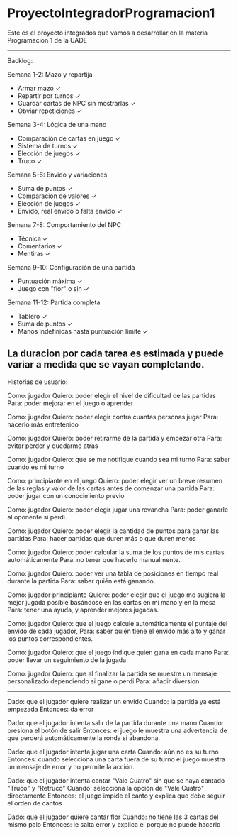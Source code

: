 # ProyectoIntegradorProgramacion1
Este es el proyecto integrados que vamos a desarrollar en la materia Programacion 1 de la UADE

---------------------------------------
Backlog:

Semana 1-2: Mazo y repartija
  * Armar mazo ✓ 
  * Repartir por turnos ✓
  * Guardar cartas de NPC sin mostrarlas ✓
  * Obviar repeticiones ✓

Semana 3-4: Lógica de una mano
  * Comparación de cartas en juego ✓
  * Sistema de turnos ✓
  * Elección de juegos ✓
  * Truco ✓

Semana 5-6: Envido y variaciones
  * Suma de puntos ✓
  * Comparación de valores ✓
  * Elección de juegos ✓
  * Envido, real envido o falta envido ✓

Semana 7-8: Comportamiento del NPC
  * Técnica ✓
  * Comentarios ✓
  * Mentiras ✓

Semana 9-10: Configuración de una partida
  * Puntuación máxima ✓
  * Juego con "flor" o sin ✓

Semana 11-12: Partida completa
  * Tablero ✓
  * Suma de puntos ✓
  * Manos indefinidas hasta puntuación limite ✓

La duracion por cada tarea es estimada y puede variar a medida que se vayan completando.
---------------------------------------
Historias de usuario:

Como: jugador
Quiero: poder elegir el nivel de dificultad de las partidas 
Para: poder mejorar en el juego o aprender

Como: jugador
Quiero: poder elegir contra cuantas personas jugar 
Para: hacerlo más entretenido

Como: jugador 
Quiero: poder retirarme de la partida y empezar otra 
Para: evitar perder y quedarme atras

Como: jugador
Quiero: que se me notifique cuando sea mi turno
Para: saber cuando es mi turno

Como: principiante en el juego
Quiero: poder elegir ver un breve resumen de las reglas y valor de las cartas antes de comenzar una partida 
Para: poder jugar con un conocimiento previo

Como: jugador 
Quiero: poder elegir jugar una revancha 
Para: poder ganarle al oponente si perdi. 

Como: jugador
Quiero: poder elegir la cantidad de puntos para ganar las partidas 
Para: hacer partidas que duren más o que duren menos 

Como: jugador
Quiero: poder calcular la suma de los puntos de mis cartas automáticamente
Para: no tener que hacerlo manualmente.
  
Como: jugador 
Quiero: poder ver una tabla de posiciones en tiempo real durante la partida 
Para: saber quién está ganando.

Como: jugador principiante 
Quiero: poder elegir que el juego me sugiera la mejor jugada posible basándose en las cartas en mi mano y en la mesa
Para: tener una ayuda, y aprender mejores jugadas. 

Como: jugador
Quiero: que el juego calcule automáticamente el puntaje del envido de cada jugador,
Para: saber quién tiene el envido más alto y ganar los puntos correspondientes.

Como: jugador 
Quiero: que el juego indique quien gana en cada mano 
Para: poder llevar un seguimiento de la jugada 

Como: jugador
Quiero: que al finalizar la partida se muestre un mensaje personalizado dependiendo si gane o perdi
Para: añadir diversion

---------------------------------------


Dado: que el jugador quiere realizar un envido 
Cuando: la partida ya está empezada 
Entonces: da error 

Dado: que el jugador intenta salir de la partida durante una mano
Cuando: presiona el botón de salir
Entonces: el juego le muestra una advertencia de que perderá automáticamente la ronda si abandona.

Dado: que el jugador intenta jugar una carta 
Cuando: aún no es su turno
Entonces: cuando selecciona una carta fuera de su turno el juego muestra un mensaje de error y no permite la acción.

Dado: que el jugador intenta cantar "Vale Cuatro" sin que se haya cantado "Truco" y
"Retruco"
Cuando: selecciona la opción de "Vale Cuatro" directamente
Entonces: el juego impide el canto y explica que debe seguir el orden de cantos 

Dado: que el jugador quiere cantar flor 
Cuando: no tiene las 3 cartas del mismo palo 
Entonces: le salta error y explica el porque no puede hacerlo
